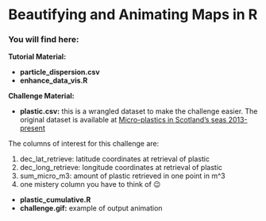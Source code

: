 # Beautifying and Animating Maps in R

### You will find here:
**Tutorial Material:**
- **particle_dispersion.csv**
- **enhance_data_vis.R**

**Challenge Material:**
- **plastic.csv:** this is a wrangled dataset to make the challenge easier. The original dataset is available at [Micro-plastics in Scotland’s seas 2013-present](https://data.marine.gov.scot/dataset/dataset-sources-sinks-and-hazards-micro-plastics-scotland%E2%80%99s-seas-2013-present/resource#{query:{from:300},view-graph:{group:!year,series:[!polystyrene_lte5mm__km2],graphType:!points},currentView:!grid}) 

The columns of interest for this challenge are:
1.	 dec_lat_retrieve: latitude coordinates at retrieval of plastic                    
2.	 dec_long_retrieve: longitude coordinates at retrieval of plastic                   
3.	 sum_micro_m3: amount of plastic retrieved in one point in m^3
4.   one mistery column you have to think of 😉

- **plastic_cumulative.R**
- **challenge.gif:** example of output animation 

